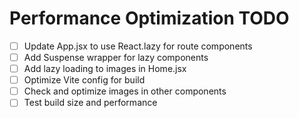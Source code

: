 # Performance Optimization TODO

- [ ] Update App.jsx to use React.lazy for route components
- [ ] Add Suspense wrapper for lazy components
- [ ] Add lazy loading to images in Home.jsx
- [ ] Optimize Vite config for build
- [ ] Check and optimize images in other components
- [ ] Test build size and performance
